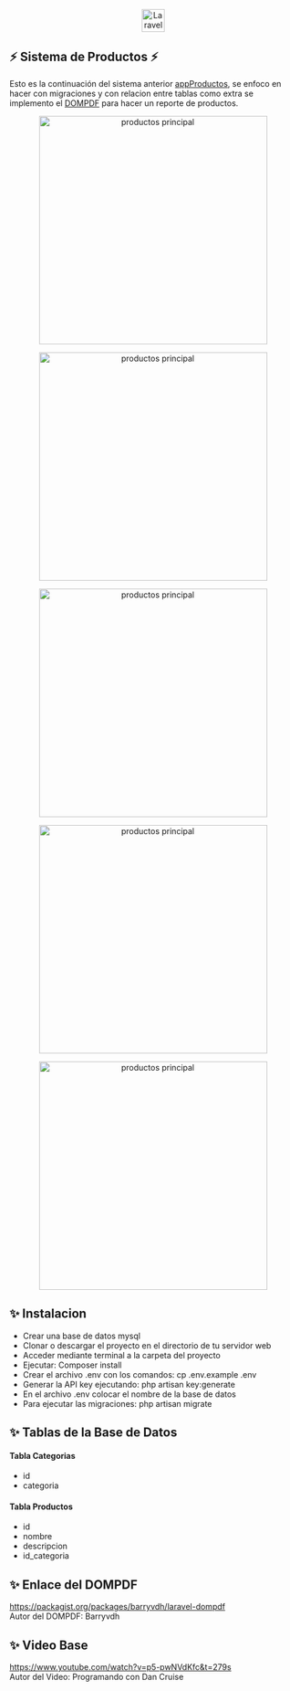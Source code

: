 

<p align="center"><a href="https://laravel.com" target="_blank"><img src="https://sebastiancabrera.netlify.app/assets/img/1x/logo.png" width="40" alt="Laravel Logo"></a></p>

## ⚡ Sistema de Productos ⚡
Esto es la continuación del sistema anterior <a href="https://github.com/iSebasC/appProductos">appProductos</a>, se enfoco en hacer con migraciones y con relacion entre tablas como extra se implemento el <a href= "https://packagist.org/packages/barryvdh/laravel-dompdf">DOMPDF</a> para hacer un reporte de productos.



<p align="center"><a href="https://laravel.com" target="_blank"><img src="https://sebastiancabrera.netlify.app/assets/img/projects/appSystemProductosv2/1.png" width="400" alt="productos principal"></a></p>

<p align="center"><a href="https://laravel.com" target="_blank"><img src="https://sebastiancabrera.netlify.app/assets/img/projects/appSystemProductosv2/2.png" width="400" alt="productos principal"></a></p>

<p align="center"><a href="https://laravel.com" target="_blank"><img src="https://sebastiancabrera.netlify.app/assets/img/projects/appSystemProductosv2/3.png" width="400" alt="productos principal"></a></p>

<p align="center"><a href="https://laravel.com" target="_blank"><img src="https://sebastiancabrera.netlify.app/assets/img/projects/appSystemProductosv2/4.png" width="400" alt="productos principal"></a></p>

<p align="center"><a href="https://laravel.com" target="_blank"><img src="https://sebastiancabrera.netlify.app/assets/img/projects/appSystemProductosv2/5.png" width="400" alt="productos principal"></a></p>

## ✨ Instalacion
- Crear una base de datos mysql
- Clonar o descargar el proyecto en el directorio de tu servidor web
- Acceder mediante terminal a la carpeta del proyecto
- Ejecutar:  Composer install
- Crear el archivo .env con los comandos:  cp .env.example .env
- Generar la API key ejecutando:  php artisan key:generate 
- En el archivo .env colocar el nombre de la base de datos
- Para ejecutar las migraciones: php artisan migrate

## ✨ Tablas de la Base de Datos
#### Tabla Categorias
- id
- categoria
#### Tabla Productos
- id
- nombre
- descripcion
- id_categoria

## ✨ Enlace del DOMPDF

https://packagist.org/packages/barryvdh/laravel-dompdf
<br>
Autor del DOMPDF: Barryvdh


## ✨ Video Base 

https://www.youtube.com/watch?v=p5-pwNVdKfc&t=279s 
<br>
Autor del Video: Programando con Dan Cruise

